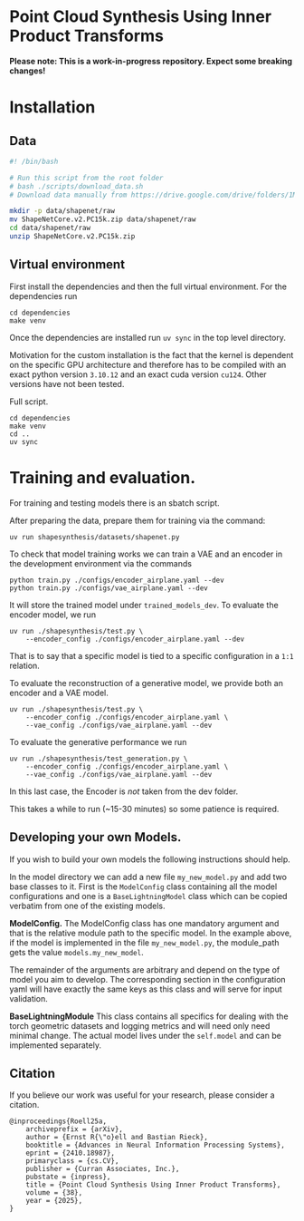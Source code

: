 # Point Cloud Synthesis Using Inner Product Transforms

**Please note: This is a work-in-progress repository. Expect some breaking changes!**

# Installation 

## Data

```sh 
#! /bin/bash

# Run this script from the root folder 
# bash ./scripts/download_data.sh
# Download data manually from https://drive.google.com/drive/folders/1MMRp7mMvRj8-tORDaGTJvrAeCMYTWU2j

mkdir -p data/shapenet/raw
mv ShapeNetCore.v2.PC15k.zip data/shapenet/raw
cd data/shapenet/raw
unzip ShapeNetCore.v2.PC15k.zip

```

## Virtual environment

First install the dependencies and then the full virtual 
environment. For the dependencies run 

```shell
cd dependencies
make venv
```

Once the dependencies are installed run `uv sync` in the 
top level directory. 

Motivation for the custom installation is the fact that 
the kernel is dependent on the specific GPU architecture 
and therefore has to be compiled with an exact python 
version `3.10.12` and an exact cuda version `cu124`. 
Other versions have not been tested.

Full script. 


```shell
cd dependencies
make venv 
cd .. 
uv sync
```


# Training and evaluation.

For training and testing models there is an 
sbatch script. 

After preparing the data, prepare them for training via the command: 

```shell
uv run shapesynthesis/datasets/shapenet.py
```

To check that model training works we can train a VAE and an encoder in the 
development environment via the commands

```
python train.py ./configs/encoder_airplane.yaml --dev
python train.py ./configs/vae_airplane.yaml --dev
```

It will store the trained model under `trained_models_dev`. 
To evaluate the encoder model, we run 

```shell
uv run ./shapesynthesis/test.py \
    --encoder_config ./configs/encoder_airplane.yaml --dev
```

That is to say that a specific model is tied to a specific 
configuration in a `1:1` relation.

To evaluate the reconstruction of a generative model, we provide both an 
encoder and a VAE model. 

```shell
uv run ./shapesynthesis/test.py \
    --encoder_config ./configs/encoder_airplane.yaml \
    --vae_config ./configs/vae_airplane.yaml --dev 
```

To evaluate the generative performance we run 

```shell
uv run ./shapesynthesis/test_generation.py \
    --encoder_config ./configs/encoder_airplane.yaml \
    --vae_config ./configs/vae_airplane.yaml --dev 
```

In this last case, the Encoder is _not_ taken from the dev folder. 

This takes a while to run (~15-30 minutes) so some patience is 
required. 


## Developing your own Models. 

If you wish to build your own models the following instructions 
should help. 

In the model directory we can add a new file `my_new_model.py`
and add two base classes to it. 
First is the `ModelConfig` class containing all the model configurations 
and one is a `BaseLightningModel` class which can be copied verbatim from 
one of the existing models. 

**ModelConfig.** The ModelConfig class has one mandatory argument and 
that is the relative module path to the specific model. 
In the example above, if the model is implemented in the file 
`my_new_model.py`, the module_path gets the value `models.my_new_model`. 

The remainder of the arguments are arbitrary and depend on the type 
of model you aim to develop. 
The corresponding section in the configuration yaml will have exactly the 
same keys as this class and will serve for input validation. 

**BaseLightningModule** This class contains all specifics for dealing with the 
torch geometric datasets and logging metrics and will need only need minimal change. 
The actual model lives under the `self.model` and can be implemented separately. 


## Citation

If you believe our work was useful for your research, please consider a citation.

```{bibtex}
@inproceedings{Roell25a,
	archiveprefix = {arXiv},
	author = {Ernst R{\"o}ell and Bastian Rieck},
	booktitle = {Advances in Neural Information Processing Systems},
	eprint = {2410.18987},
	primaryclass = {cs.CV},
	publisher = {Curran Associates, Inc.},
	pubstate = {inpress},
	title = {Point Cloud Synthesis Using Inner Product Transforms},
	volume = {38},
	year = {2025},
}
```


